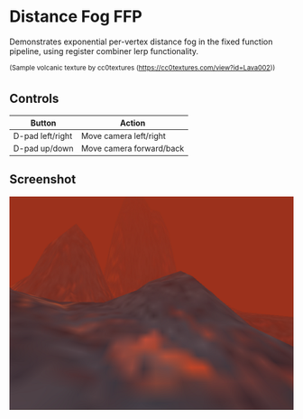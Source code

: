 # Distance Fog FFP

Demonstrates exponential per-vertex distance fog in the fixed function pipeline, using register combiner lerp functionality.

<sup>(Sample volcanic texture by cc0textures (https://cc0textures.com/view?id=Lava002))</sup>

## Controls
| **Button**       | **Action**                    |
| ---------------- | ----------------------------- |
| D-pad left/right | Move camera left/right        |
| D-pad up/down    | Move camera forward/back      |

## Screenshot
![distance_fog](/_screenshots/distance_fog_ffp.png)
